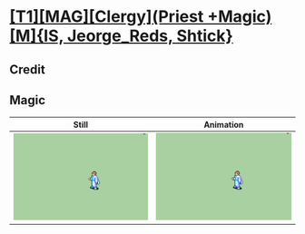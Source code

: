 # [\[T1\]\[MAG\]\[Clergy\]\(Priest +Magic\)\[M\]{IS, Jeorge_Reds, Shtick}](../)

## Credit


	
## Magic

| Still | Animation |
| :---: | :-------: |
| ![Magic still](./Magic_000.png) | ![Magic animation](./Magic.gif) |
